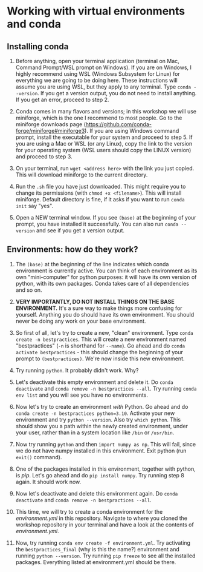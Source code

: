 # Working with virtual environments and conda

## Installing conda

1. Before anything, open your terminal application (terminal on Mac, Command
Prompt/WSL prompt on Windows). If you are on Windows, I highly recommend using WSL (Windows Subsystem for Linux) for everything
    we are going to be doing here. These instructions will assume you are using WSL, but they apply to any terminal. Type `conda --version`. If you get a version output, you do not need to install anything. If you get an error, proceed to step 2.

2.  Conda comes in many flavors and versions; in this workshop we will use miniforge, which is the one I recommend to most people. Go to the miniforge downloads page
    (<https://github.com/conda-forge/miniforge#miniforge3>). If you are using Windows command prompt, install the executable for your system and proceed to step 5. If you are using a Mac or WSL (or any Linux), copy the link to the version for your operating system (WSL users should copy the LINUX version) and proceed to step 3.

3.  On your terminal, run `wget <address here>` with the link you just copied. This will download
    miniforge to the current directory.

4.  Run the `.sh` file you have just downloaded. This might require
    you to change its permissions (with `chmod +x <filename>`). This
    will install miniforge. Default directory is fine, if it asks if you
    want to run `conda init` say "yes".

5.  Open a NEW terminal window. If you see `(base)` at the beginning of
    your prompt, you have installed it successfully. You can also run `conda --version` and see if you get a version output.

## Environments: how do they work?

1.  The `(base)` at the beginning of the line indicates which conda
    environment is currently active. You can think of each environment
    as its own "mini-computer" for python purposes: it will have its own
    version of python, with its own packages. Conda takes care of all
    dependencies and so on.

2.  **VERY IMPORTANTLY, DO NOT INSTALL THINGS ON THE BASE ENVIRONMENT.**
    It's a sure way to make things more confusing for yourself. Anything
    you do should have its own environment. You should never be doing
    any work on your base environment.

3.  So first of all, let's try to create a new, "clean" environment.
    Type `conda create -n bestpractices`. This will create a new
    environment named "bestpractices" (`-n` is shorthand for `--name`).
    Go ahead and do `conda activate bestpractices` - this should change
    the beginning of your prompt to `(bestpractices)`. We're now inside
    this new environment.

5.  Try running `python`. It probably didn't work. Why?

6.  Let's deactivate this empty environment and delete it. Do `conda
    deactivate` and `conda remove -n bestpractices --all`. Try running
    `conda env list` and you will see you have no environments.

7.  Now let's try to create an environment *with* Python. Go ahead and
    do `conda create -n bestpractices python=3.10`. Activate your new
    environment and try `python --version`. Also try `which python`.
    This should show you a path within the newly created environment,
    under your user, rather than in a system location like
    `/bin` or `/usr/bin`.

8.  Now try running `python` and then `import numpy as np`. This
    will fail, since we do not have numpy installed in this environment.
    Exit python (run `exit()` command).

9.  One of the packages installed in this environment, together with
    python, is *pip*. Let's go ahead and do `pip install numpy`. Try
    running step 8 again. It should work now.

10.  Now let's deactivate and delete this environment again. Do 
    `conda deactivate` and `conda remove -n bestpractices --all`.

11. This time, we will try to create a conda environment for the
    *environment.yml* in this repository. Navigate to where you cloned
    the workshop repository in your terminal and have a look at the
    contents of *environment.yml*. 

12. Now, try running `conda env create -f environment.yml`. Try
    activating the `bestpractices_final` (why is this the name?) environment and running 
    `python --version`. Try running `pip freeze` to see all the installed 
    packages. Everything listed at environment.yml should be there. 
